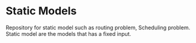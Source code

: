 # Static Models
 Repository for static model such as routing problem, Scheduling problem. Static model are the models that has a fixed input.
 

